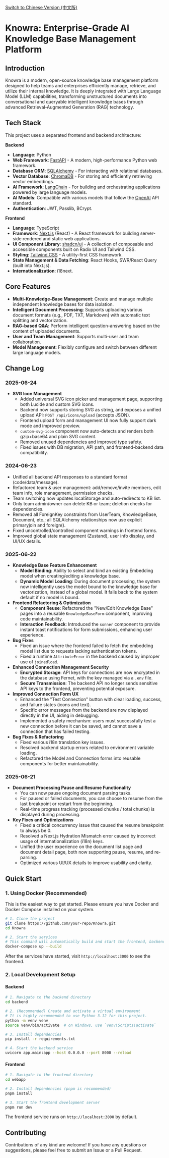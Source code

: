 [Switch to Chinese Version (中文版)](README_zh.md)

# Knowra: Enterprise-Grade AI Knowledge Base Management Platform

## Introduction

Knowra is a modern, open-source knowledge base management platform designed to help teams and enterprises efficiently manage, retrieve, and utilize their internal knowledge. It is deeply integrated with Large Language Model (LLM) capabilities, transforming unstructured documents into conversational and queryable intelligent knowledge bases through advanced Retrieval-Augmented Generation (RAG) technology.

## Tech Stack

This project uses a separated frontend and backend architecture:

**Backend**
- **Language**: Python
- **Web Framework**: [FastAPI](https://fastapi.tiangolo.com/) - A modern, high-performance Python web framework.
- **Database ORM**: [SQLAlchemy](https://www.sqlalchemy.org/) - For interacting with relational databases.
- **Vector Database**: [ChromaDB](https://www.trychroma.com/) - For storing and efficiently retrieving vector embeddings.
- **AI Framework**: [LangChain](https://www.langchain.com/) - For building and orchestrating applications powered by large language models.
- **AI Models**: Compatible with various models that follow the [OpenAI](https://openai.com/) API standard.
- **Authentication**: JWT, Passlib, BCrypt.

**Frontend**
- **Language**: TypeScript
- **Framework**: [Next.js](https://nextjs.org/) (React) - A React framework for building server-side rendered and static web applications.
- **UI Component Library**: [shadcn/ui](https://ui.shadcn.com/) - A collection of composable and accessible components built on Radix UI and Tailwind CSS.
- **Styling**: [Tailwind CSS](https://tailwindcss.com/) - A utility-first CSS framework.
- **State Management & Data Fetching**: React Hooks, SWR/React Query (built into Next.js).
- **Internationalization**: i18next.

## Core Features

- **Multi-Knowledge-Base Management**: Create and manage multiple independent knowledge bases for data isolation.
- **Intelligent Document Processing**: Supports uploading various document formats (e.g., PDF, TXT, Markdown) with automatic text splitting and vectorization.
- **RAG-based Q&A**: Perform intelligent question-answering based on the content of uploaded documents.
- **User and Team Management**: Supports multi-user and team collaboration.
- **Model Management**: Flexibly configure and switch between different large language models.

## Change Log

### 2025-06-24
- **SVG Icon Management**
  - Added universal SVG icon picker and management page, supporting both Lucide and custom SVG icons.
  - Backend now supports storing SVG as string, and exposes a unified upload API: `POST /api/icons/upload` (accepts JSON).
  - Frontend upload form and management UI now fully support dark mode and improved preview.
  - `custom-svg-icon` component now auto-detects and renders both gzip+base64 and plain SVG content.
  - Removed unused dependencies and improved type safety.
  - Fixed issues with DB migration, API path, and frontend-backend data compatibility.
  

### 2024-06-23
- Unified all backend API responses to a standard format (code/data/message).
- Refactored team & user management: add/remove/invite members, edit team info, role management, permission checks.
- Team switching now updates localStorage and auto-redirects to KB list.
- Only team admin/owner can delete KB or team; deletion checks for dependencies.
- Removed all ForeignKey constraints from UserTeam, KnowledgeBase, Document, etc.; all SQLAlchemy relationships now use explicit primaryjoin and foreign().
- Fixed uncontrolled/controlled component warnings in frontend forms.
- Improved global state management (Zustand), user info display, and UI/UX details.

### 2025-06-22
- **Knowledge Base Feature Enhancement**
  - **Model Binding**: Ability to select and bind an existing Embedding model when creating/editing a knowledge base.
  - **Dynamic Model Loading**: During document processing, the system now intelligently uses the model bound to the knowledge base for vectorization, instead of a global model. It falls back to the system default if no model is bound.
- **Frontend Refactoring & Optimization**
  - **Component Reuse**: Refactored the "New/Edit Knowledge Base" pages into a reusable `KnowledgeBaseForm` component, improving code maintainability.
  - **Interaction Feedback**: Introduced the `sonner` component to provide instant toast notifications for form submissions, enhancing user experience.
- **Bug Fixes**
  - Fixed an issue where the frontend failed to fetch the embedding model list due to requests lacking authentication tokens.
  - Fixed a runtime `AttributeError` in the backend caused by improper use of `joinedload`.
- **Enhanced Connection Management Security**
  - **Encrypted Storage**: API keys for connections are now encrypted in the database using Fernet, with the key managed via a `.env` file.
  - **Secure Transmission**: The backend API no longer sends sensitive API keys to the frontend, preventing potential exposure.
- **Improved Connection Form UX**
  - Enhanced the "Test Connection" button with clear loading, success, and failure states (icons and text).
  - Specific error messages from the backend are now displayed directly in the UI, aiding in debugging.
  - Implemented a safety mechanism: users must successfully test a new connection before it can be saved, and cannot save a connection that has failed testing.
- **Bug Fixes & Refactoring**
  - Fixed various i18n translation key issues.
  - Resolved backend startup errors related to environment variable loading.
  - Refactored the Model and Connection forms into reusable components for better maintainability.

### 2025-06-21
- **Document Processing Pause and Resume Functionality**
  - You can now pause ongoing document parsing tasks.
  - For paused or failed documents, you can choose to resume from the last breakpoint or restart from the beginning.
  - Real-time progress tracking (processed chunks / total chunks) is displayed during processing.
- **Key Fixes and Optimizations**
  - Fixed a critical concurrency issue that caused the resume breakpoint to always be 0.
  - Resolved a Next.js Hydration Mismatch error caused by incorrect usage of internationalization (i18n) keys.
  - Unified the user experience on the document list page and document detail page, both now supporting pause, resume, and re-parsing.
  - Optimized various UI/UX details to improve usability and clarity.






## Quick Start

### 1. Using Docker (Recommended)

This is the easiest way to get started. Please ensure you have Docker and Docker Compose installed on your system.

```bash
# 1. Clone the project
git clone https://github.com/your-repo/Knowra.git
cd Knowra

# 2. Start the services
# This command will automatically build and start the frontend, backend, and database services.
docker-compose up --build
```
After the services have started, visit `http://localhost:3000` to see the frontend.

### 2. Local Development Setup

#### Backend

```bash
# 1. Navigate to the backend directory
cd backend

# 2. (Recommended) Create and activate a virtual environment
# It is highly recommended to use Python 3.12 for this project.
python -m venv venv
source venv/bin/activate  # on Windows, use `venv\Scripts\activate`

# 3. Install dependencies
pip install -r requirements.txt

# 4. Start the backend service
uvicorn app.main:app --host 0.0.0.0 --port 8000 --reload
```

#### Frontend

```bash
# 1. Navigate to the frontend directory
cd webapp

# 2. Install dependencies (pnpm is recommended)
pnpm install

# 3. Start the frontend development server
pnpm run dev
```
The frontend service runs on `http://localhost:3000` by default.

## Contributing

Contributions of any kind are welcome! If you have any questions or suggestions, please feel free to submit an Issue or a Pull Request. 